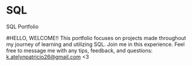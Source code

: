 # SQL
SQL Portfolio

#HELLO, WELCOME!!
This portfolio focuses on projects made throughout my journey of learning and utilizing SQL. Join me in this experience. Feel free to message me with any tips, feedback, and questions: k.atelynpatricio26@gmail.com <3
